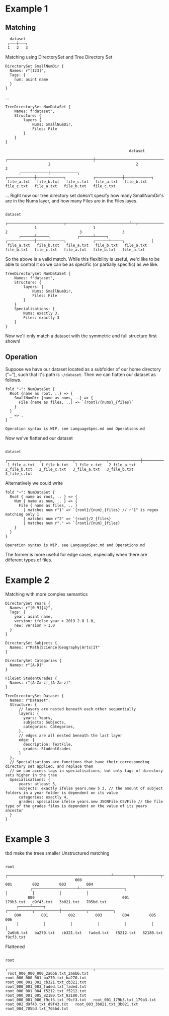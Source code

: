 # Example 1

## Matching
```
  dataset 
 ┌───┼───┐
 1   2   3 
```
Matching using DirectorySet and Tree Directory Set

```
DirectorySet SmallNumDir {
  Names: r"[123]",
  Tags: {
    num: asint name
  }
}
```
...

```
TreeDirectorySet NumDataSet {
    Names: f"dataset",
    Structure: {
        layers {
            Nums: SmallNumDir,
            Files: File
        }
    }
}
```

```
                                                       dataset 
                   ┌──────────────────────────────────────┼──────────────────────────────────────┐
                   1                                      2                                      3 
      ┌────────────┼────────────┐            ┌────────────┼────────────┐            ┌────────────┼────────────┐
 file_a.txt   file_b.txt   file_c.txt   file_a.txt   file_b.txt   file_c.txt   file_a.txt   file_b.txt   file_c.txt 
```
...
Right now our tree directory set doesn't specify how many SmallNumDir's are in the Nums layer, and how many Files are in the Files layes.

```
                                                                 dataset 
             ┌─────────────────────────┬────────────────────────────┴──┬────────────────────────────────┬──────────────────┐
             1                         1                               2                                3                  3 
      ┌──────┴─────┐            ┌──────┴─────┐            ┌────────────┼────────────┐            ┌──────┴─────┐            │
 file_a.txt   file_b.txt   file_a.txt   file_b.txt   file_a.txt   file_b.txt   file_c.txt   file_a.txt   file_b.txt   file_a.txt 
```
So the above is a valid match.
While this flexibility is useful, we'd like to be able to control it so we can be as specific (or partially specific) as we like.

```
TreeDirectorySet NumDataSet {
    Names: f"dataset",
    Structure: {
        layers: {
            Nums: SmallNumDir,
            Files: File
        }
    }
    Specialisations: {
        Nums: exactly 3,
        Files: exactly 3
    }
}
```
Now we'll only match a dataset with the symmetric and full structure first shown!

## Operation

Suppose we have our dataset located as a subfolder of our home directory ("~"), such that it's path is `~/dataset`.
Then we can flatten our dataset as follows.

```
fold "~": NumDataSet {
  Root {name as root, ..} => {
    SmallNumDir {name as nums, ..} => {
      File {name as files, ..} => `{root}/{nums}_{files}`
    }
  }
  _ => .
}
```
`Operation syntax is WIP, see LanguageSpec.md and Operations.md`

Now we've flattened our dataset
```
                                                                dataset 
       ┌──────────────┬──────────────┬──────────────┬──────────────┼──────────────┬──────────────┬──────────────┬──────────────┐
 1_file_a.txt   1_file_b.txt   1_file_c.txt   2_file_a.txt   2_file_b.txt   2_file_c.txt   3_file_a.txt   3_file_b.txt   3_file_c.txt 
```

Alternatively we could write
```
fold "~": NumDataSet {
  Root { name as root, .. } => {
    Num { name as num, .. } => {
      File { name as files, .. }
        | matches num r"1" => `{root}/{num}_{files} // r"1" is regex matching only 1
        | matches num r"2" => `{root}/2_{files}
        | matches num r"." => `{root}/{num}_{files}
    }
  }
}
```
`Operation syntax is WIP, see LanguageSpec.md and Operations.md`

The former is more useful for edge cases, especially when there are different types of files.


# Example 2
Matching with more complex semantics
```
DirectorySet Years {
  Names: r"[0-9]{4}",
  Tags: {
    year: asint name,
    version: ifelse year > 2019 2.0 1.0,
    new: version > 1.0
  }
}

DirectorySet Subjects {
  Names: r"Math|Science|Geography|Arts|IT"
}

DirectorySet Categories {
  Names: r"[A-D]"
}

FileSet StudentGrades {
  Names: r"[A-Za-z]_[A-Za-z]"
}

TreeDirectorySet Dataset {
  Names: r"Dataset",
  Structure: {
      // layers are nested beneath each other sequentially
      layers: {
        years: Years,
        subjects: Subjects,
        categories: Categories,
      },
      // edges are all nested beneath the last layer
      edge: {
        description: TextFile,
        grades: StudentGrades
      }
  },
  // Specialisations are functions that have their corresponding directory set applied, and replace them
  // we can access tags in specialisations, but only tags of directory sets higher in the tree
  Specialisations: {
      years: atleast 5,
      subjects: exactly ifelse years.new 5 3, // the amount of subject folders in a year folder is dependent on its value
      categories: exactly 4,
      grades: specialise ifelse years.new JSONFile CSVFile // the file type of the grades files is dependent on the value of its years ancestor
  }
}
```

# Example 3
tbd make the trees smaller
Unstructured matching
```
                                                                              root 
                                ┌──────────────────────────────────────────────┴─────────┬───────────┬───────────┬───────────┐
                               000                                                      001         002         003         004 
           ┌────────────────────┴────────────────────┐                                   │           │           │           │
          000                                       001                              179b3.txt   d9f43.txt   3b021.txt   705bd.txt 
     ┌─────┴─────┐           ┌───────────┬───────────┼───────────┬───────────┐
    000         001         002         003         004         005         006 
     │           │           │           │           │           │           │
 2a6b6.txt   ba270.txt   cb321.txt   faded.txt   f5212.txt   82180.txt   f9cf3.txt 
```


Flattened
```
                                                                                                                                                                                                       root 
                   ┌──────────────────────────────────────┬──────────────────────────────────────┬──────────────────────────────────────┬──────────────────────────────────────┬────────────────────────┴─────────────┬──────────────────────────────────────┬──────────────────────────────────┬──────────────────────────────┬──────────────────────────────┬──────────────────────────────┐
 root_000_000_000_2a6b6.txt_2a6b6.txt   root_000_000_001_ba270.txt_ba270.txt   root_000_001_002_cb321.txt_cb321.txt   root_000_001_003_faded.txt_faded.txt   root_000_001_004_f5212.txt_f5212.txt   root_000_001_005_82180.txt_82180.txt   root_000_001_006_f9cf3.txt_f9cf3.txt   root_001_179b3.txt_179b3.txt   root_002_d9f43.txt_d9f43.txt   root_003_3b021.txt_3b021.txt   root_004_705bd.txt_705bd.txt 
```
